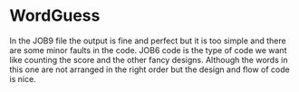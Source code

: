 # WordGuess
In the JOB9 file the output is fine and perfect but it is too simple and there are some minor faults in the code.
JOB6 code is the type of code we want like counting the score and the other fancy designs. Although the words in this one are not arranged in  the right order but the design and flow of code is nice.

